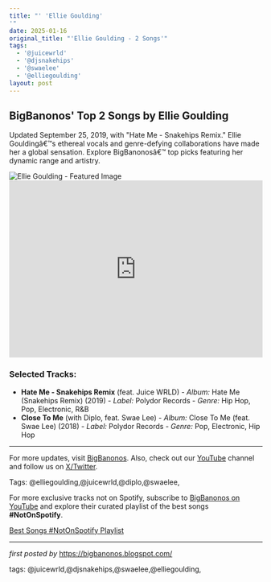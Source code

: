 ```yaml
---
title: "' 'Ellie Goulding'
'"
date: 2025-01-16
original_title: "'Ellie Goulding - 2 Songs'"
tags:
  - '@juicewrld'
  - '@djsnakehips'
  - '@swaelee'
  - '@elliegoulding'
layout: post
---
```

<h2 >BigBanonos' Top 2 Songs by Ellie Goulding</h2> <!-- Introductory Text -->
<p >Updated September 25, 2019, with "Hate Me - Snakehips Remix." Ellie Gouldingâ€™s ethereal vocals and genre-defying collaborations have made her a global sensation. Explore BigBanonosâ€™ top picks featuring her dynamic range and artistry.</p> <!-- Featured Image -->
<div > <img src="https://i.scdn.co/image/ab6761610000e5ebc3cd7dc428871e8985d62b9a" alt="Ellie Goulding - Featured Image">
</div> <!-- Spotify Playlist Embed -->
<div > <iframe src="https://open.spotify.com/embed/playlist/7cgEkbBzRAun4gtURZaq7C?utm_source=generator" width="100%" height="352" frameborder="0" allow="autoplay; clipboard-write; encrypted-media; fullscreen; picture-in-picture" loading="lazy"></iframe>
</div> <!-- Song List -->
<h3 >Selected Tracks:</h3>
<ul > <li><strong>Hate Me - Snakehips Remix</strong> (feat. Juice WRLD) - <em>Album:</em> Hate Me (Snakehips Remix) (2019) - <em>Label:</em> Polydor Records - <em>Genre:</em> Hip Hop, Pop, Electronic, R&B</li> <li><strong>Close To Me</strong> (with Diplo, feat. Swae Lee) - <em>Album:</em> Close To Me (feat. Swae Lee) (2018) - <em>Label:</em> Polydor Records - <em>Genre:</em> Pop, Electronic, Hip Hop</li>
</ul> <!-- Footer Links -->
<hr />
<p >For more updates, visit <a href="https://bigbanonos.blogspot.com/" target="_blank">BigBanonos</a>. Also, check out our <a href="https://www.youtube.com/@BigBanonos" target="_blank">YouTube</a> channel and follow us on <a href="https://x.com/bigbanonos" target="_blank">X/Twitter</a>.</p> <!-- Tags -->
<p >Tags: @elliegoulding,@juicewrld,@diplo,@swaelee,</p>


<!--Subscribe and Playlist Links-->
<div>
    <p>For more exclusive tracks not on Spotify, subscribe to <a href="https://www.youtube.com/@BigBanonos" target="_blank">BigBanonos on YouTube</a> and explore their curated playlist of the best songs <strong>#NotOnSpotify</strong>.</p>
    <p><a href="https://www.youtube.com/playlist?list=PLtuNtuTatqI0kFahUCbtbfenC_ET5O_tr" target="_blank">Best Songs #NotOnSpotify Playlist<br /></a></p></div>

<hr />

<p><em>first posted by</em> <a href="https://bigbanonos.blogspot.com/" rel="noopener" target="_new">https://bigbanonos.blogspot.com/</a></p>

<p>tags: @juicewrld,@djsnakehips,@swaelee,@elliegoulding,</p>
